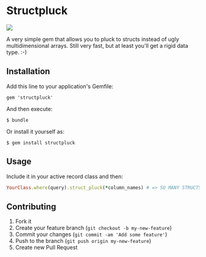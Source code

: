 # Structpluck

<img src=https://travis-ci.org/timonv/structpluck.png></img>

A very simple gem that allows you to pluck to structs instead of ugly multidimensional arrays. Still very fast, but at least you'll get a rigid data type. :-)

## Installation

Add this line to your application's Gemfile:

    gem 'structpluck'

And then execute:

    $ bundle

Or install it yourself as:

    $ gem install structpluck

## Usage

Include it in your active record class and then:

```ruby
YourClass.where(query).struct_pluck(*column_names) # => SO MANY STRUCTS
```

## Contributing

1. Fork it
2. Create your feature branch (`git checkout -b my-new-feature`)
3. Commit your changes (`git commit -am 'Add some feature'`)
4. Push to the branch (`git push origin my-new-feature`)
5. Create new Pull Request
